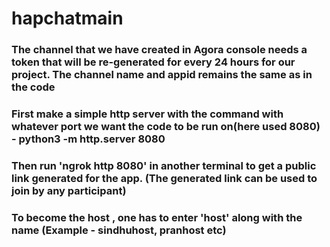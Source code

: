 # hapchatmain

### The channel that we have created in Agora console needs a token that will be re-generated for every 24 hours for our project. The channel name and appid remains the same as in the code
### First make a simple http server with the command with whatever port we want the code to be run on(here used 8080) - python3 -m http.server 8080
### Then run 'ngrok http 8080' in another terminal to get a public link generated for the app. (The generated link can be used to join by any participant)
### To become the host , one has to enter 'host' along with the name (Example - sindhuhost, pranhost etc)
